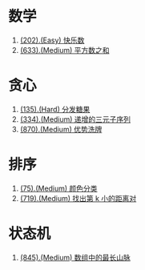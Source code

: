 # 数学

1. [(202).(Easy) 快乐数][202]
2. [(633).(Medium) 平方数之和][633]

# 贪心

1. [(135).(Hard) 分发糖果][135]
2. [(334).(Medium) 递增的三元子序列][334]
3. [(870).(Medium) 优势洗牌][870]

# 排序

1. [(75).(Medium) 颜色分类][75]
2. [(719).(Medium) 找出第 k 小的距离对][719]

# 状态机

1. [(845).(Medium) 数组中的最长山脉][845]


[202]: ../math/E202_Easy_HappyNumber.java
[633]: ../math/E633_Medium_SumOfSquareNumbers.java
[870]: ../greedy/E870_Medium_AdvantageShuffle.java
[75]: ../sort/E75_Medium_SortColors.java
[719]: ../sort/E179_Medium_LargestNumber.java
[135]: ../greedy/E135_Hard_Candy.java
[334]: ../greedy/E334_Medium_IncreasingTripletSubsequence.java
[845]: ../statemachine/E845_Medium_LongestMountainInArray.java